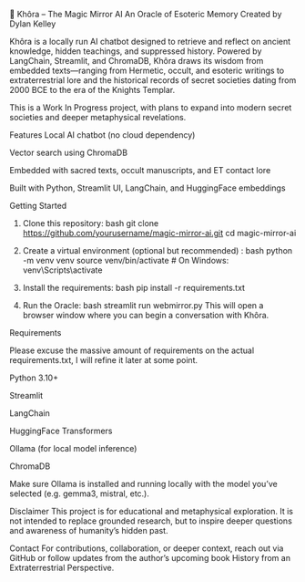 🔮 Khôra – The Magic Mirror AI
An Oracle of Esoteric Memory
Created by Dylan Kelley

Khôra is a locally run AI chatbot designed to retrieve and reflect on ancient knowledge, hidden teachings, and suppressed history. Powered by LangChain, Streamlit, and ChromaDB, Khôra draws its wisdom from embedded texts—ranging from Hermetic, occult, and esoteric writings to extraterrestrial lore and the historical records of secret societies dating from 2000 BCE to the era of the Knights Templar.

This is a Work In Progress project, with plans to expand into modern secret societies and deeper metaphysical revelations.

Features
Local AI chatbot (no cloud dependency)

Vector search using ChromaDB

Embedded with sacred texts, occult manuscripts, and ET contact lore

Built with Python, Streamlit UI, LangChain, and HuggingFace embeddings

Getting Started

1. Clone this repository: 
bash
git clone https://github.com/yourusername/magic-mirror-ai.git
cd magic-mirror-ai

3. Create a virtual environment (optional but recommended) : 
bash
python -m venv venv
source venv/bin/activate   # On Windows: venv\Scripts\activate

4. Install the requirements: 
bash
pip install -r requirements.txt

5. Run the Oracle: 
bash
streamlit run webmirror.py
This will open a browser window where you can begin a conversation with Khôra.

Requirements

Please excuse the massive amount of requirements on the actual requirements.txt, I will refine it later at some point. 

Python 3.10+

Streamlit

LangChain

HuggingFace Transformers

Ollama (for local model inference)

ChromaDB

Make sure Ollama is installed and running locally with the model you’ve selected (e.g. gemma3, mistral, etc.).

Disclaimer
This project is for educational and metaphysical exploration. It is not intended to replace grounded research, but to inspire deeper questions and awareness of humanity’s hidden past.

Contact
For contributions, collaboration, or deeper context, reach out via GitHub or follow updates from the author’s upcoming book History from an Extraterrestrial Perspective.
